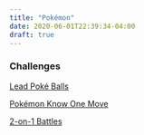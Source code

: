 ```yaml
---
title: "Pokémon"
date: 2020-06-01T22:39:34-04:00
draft: true
---
```


### Challenges

[Lead Poké Balls](lead-ball)

[Pokémon Know One Move](one-move)

[2-on-1 Battles](2-on-1)
